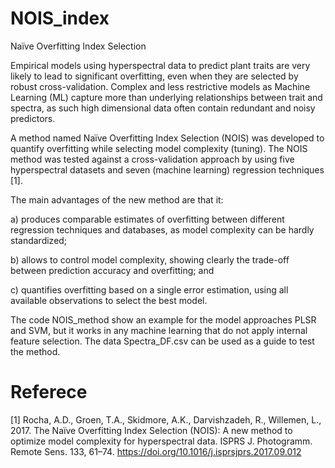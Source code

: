 # NOIS_index
Naïve Overfitting Index Selection 

Empirical models using hyperspectral data to predict plant traits are very likely to lead to significant overfitting, even when they are selected by robust cross-validation. Complex and less restrictive models as Machine Learning (ML) capture more than underlying relationships between trait and spectra, as such high dimensional data often contain redundant and noisy predictors. 

A method named Naïve Overfitting Index Selection (NOIS) was developed to quantify overfitting while selecting model complexity (tuning). The NOIS method was tested against a cross-validation approach by using five hyperspectral datasets and seven (machine learning) regression techniques [1]. 

The main advantages of the new method are that it: 

a) produces comparable estimates of overfitting between different regression techniques and databases, as model complexity can be hardly standardized; 

b) allows to control model complexity, showing clearly the trade-off between prediction accuracy and overfitting; and 

c) quantifies overfitting based on a single error estimation, using all available observations to select the best model.

The code NOIS_method show an example for the model approaches PLSR and SVM, but it works in any machine learning that do not apply internal feature selection. The data Spectra_DF.csv can be used as a guide to test the method. 

# Referece
[1] Rocha, A.D., Groen, T.A., Skidmore, A.K., Darvishzadeh, R., Willemen, L., 2017. The Naïve Overfitting Index Selection (NOIS): A new method to optimize model complexity for hyperspectral data. ISPRS J. Photogramm. Remote Sens. 133, 61–74. https://doi.org/10.1016/j.isprsjprs.2017.09.012
